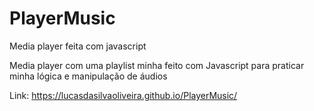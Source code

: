 # PlayerMusic
Media player feita com javascript

Media player com uma playlist minha feito com Javascript para praticar minha lógica e manipulação de áudios

Link: https://lucasdasilvaoliveira.github.io/PlayerMusic/
